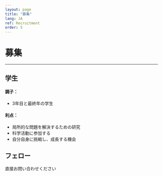 ```yaml
---
layout: page
title: "募集"
lang: JA
ref: Recruitment
order: 5
---
```

# 募集
---

## 学生
#### 調子：
* 3年目と最終年の学生

#### 利点：
* 局所的な問題を解決するための研究
* 科学活動に参加する
* 自分自身に挑戦し、成長する機会

## フェロー
直接お問い合わせください